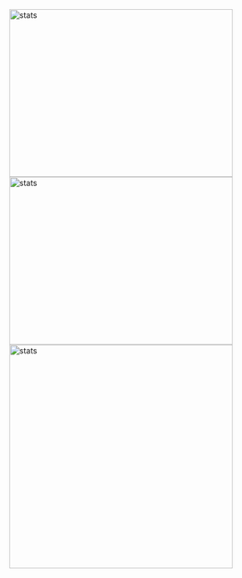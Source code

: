 <div style="display=flex; flex-direction=row">
  <img style="vertical-align=middle" width=400px height=300px src="https://github-readme-stats.vercel.app/api?username=GustavoPimentaRibeiro&theme=react&show_icons=true&hide_border=true&count_private=true" alt="stats" /> 
  <img style="vertical-align=middle" width=400px height=300px src="https://github-readme-stats.vercel.app/api/top-langs/?username=GustavoPimentaRibeiro&theme=react&show_icons=true&hide_border=true&layout=compact" alt="stats" /> 
</div>
<img width=400px src="https://github-readme-streak-stats.herokuapp.com/?user=GustavoPimentaRibeiro&theme=react&hide_border=true" alt="stats" /> 
